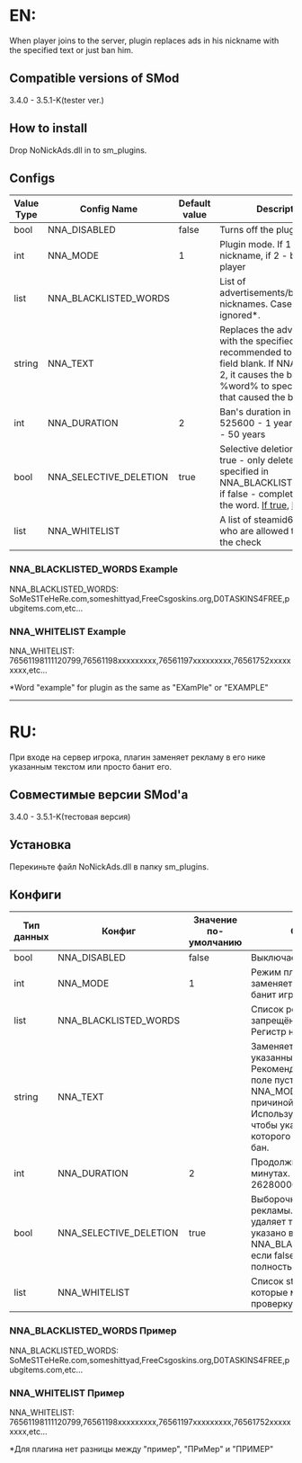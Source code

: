 # EN:
When player joins to the server, plugin replaces ads in his nickname with the specified text or just ban him.

## Compatible versions of SMod
3.4.0 - 3.5.1-K(tester ver.)

## How to install
Drop NoNickAds.dll in to sm_plugins.

## Configs
Value Type|Config Name|Default value|Description|
----------|-------------|-----------|-----------|
bool|NNA_DISABLED|false|Turns off the plugin
int|NNA_MODE|1|Plugin mode. If 1 - replaces nickname, if 2 - ban the player
list|NNA_BLACKLISTED_WORDS||List of advertisements/banned nicknames. Case are ignored*.
string|NNA_TEXT||Replaces the advertisement with the specified text. It's recommended to leave the field blank. If NNA_MODE = 2, it causes the ban. Use %word% to specify the word that caused the ban.
int|NNA_DURATION|2|Ban's duration in minutes. 525600 - 1 year, 26280000 - 50 years
bool|NNA_SELECTIVE_DELETION|true|Selective deletion of ads. If true - only deletes what is specified in NNA_BLACKLISTED_WORDS, if false - completely deletes the word. [If true](https://cdn.discordapp.com/attachments/595913512065171467/640550217808085002/unknown1.png), [If false](https://cdn.discordapp.com/attachments/595913512065171467/640550223730442260/unknown2.png).
list|NNA_WHITELIST||A list of steamid64 of players who are allowed to bypass the check

### NNA_BLACKLISTED_WORDS Example
NNA_BLACKLISTED_WORDS: SoMеS1TеHeRe.com,someshittyad,FrеeCsgоskins.org,D0TАSKINS4FRЕE,pubgitеms.com,etc...

### NNA_WHITELIST Example
NNA_WHITELIST: 76561198111120799,76561198xxxxxxxxx,76561197xxxxxxxxx,76561752xxxxxxxxx,etc...

*Word "example" for plugin as the same as "EXamPle" or "EXAMPLE"

***

# RU:
При входе на сервер игрока, плагин заменяет рекламу в его нике указанным текстом или просто банит его.

## Совместимые версии SMod'а
3.4.0 - 3.5.1-K(тестовая версия)

## Установка
Перекиньте файл NoNickAds.dll в папку sm_plugins.

## Конфиги
Тип данных|Конфиг|Значение по-умолчанию|Описание|
----------|-------------|-----------|-----------|
bool|NNA_DISABLED|false|Выключает плагин
int|NNA_MODE|1|Режим плагина. Если 1 - заменяет ник, если 2 - банит игрока
list|NNA_BLACKLISTED_WORDS||Список рекламы/запрещённых ников. Регистр не учитывается*.
string|NNA_TEXT||Заменяет рекламу указанным текстом. Рекомендуется оставить поле пустым. Если NNA_MODE = 2, то является причиной бана. Используйте %word% чтобы указать слово, из-за которого игрок получил бан.
int|NNA_DURATION|2|Продолжительность бана в минутах. 525600 - 1 год, 26280000 - 50 лет.
bool|NNA_SELECTIVE_DELETION|true|Выборочное удаление рекламы. Если true - удаляет только то, что указано в NNA_BLACKLISTED_WORDS, если false - удаляет слово полностью. [If true](https://cdn.discordapp.com/attachments/595913512065171467/640550217808085002/unknown1.png), [If false](https://cdn.discordapp.com/attachments/595913512065171467/640550223730442260/unknown2.png).
list|NNA_WHITELIST||Список steamid64 игроков, которые могут обойти проверку

### NNA_BLACKLISTED_WORDS Пример
NNA_BLACKLISTED_WORDS: SoMеS1TеHeRe.com,someshittyad,FrеeCsgоskins.org,D0TАSKINS4FRЕE,pubgitеms.com,etc...

### NNA_WHITELIST Пример
NNA_WHITELIST: 76561198111120799,76561198xxxxxxxxx,76561197xxxxxxxxx,76561752xxxxxxxxx,etc...

*Для плагина нет разницы между "пример", "ПРиМер" и "ПРИМЕР"

